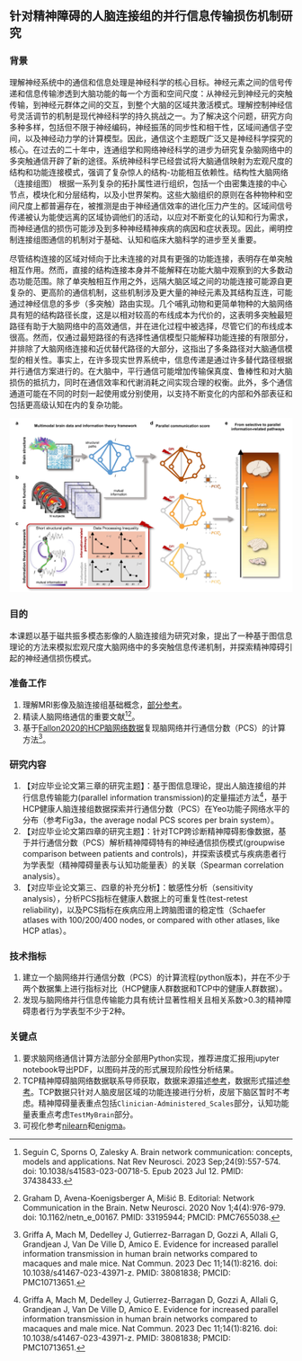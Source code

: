 ## 针对精神障碍的人脑连接组的并行信息传输损伤机制研究
### 背景
理解神经系统中的通信和信息处理是神经科学的核心目标。神经元素之间的信号传递和信息传输渗透到大脑功能的每一个方面和空间尺度：从神经元到神经元的突触传输，到神经元群体之间的交互，到整个大脑的区域共激活模式。理解控制神经信号灵活调节的机制是现代神经科学的持久挑战之一。为了解决这个问题，研究方向多种多样，包括但不限于神经编码，神经振荡的同步性和相干性，区域间通信子空间，以及神经动力学的计算模型。因此，通信这个主题既广泛又是神经科学探究的核心。在过去的二十年中，连通组学和网络神经科学的进步为研究复杂脑网络中的多突触通信开辟了新的途径。系统神经科学已经尝试将大脑通信映射为宏观尺度的结构和功能连接模式，强调了复杂惊人的结构-功能相互依赖性。结构性大脑网络（连接组图） 根据一系列复杂的拓扑属性进行组织，包括一个由密集连接的中心节点，模块化和分层结构，以及小世界架构。这些大脑组织的原则在各种物种和空间尺度上都普遍存在，被推测是由于神经通信效率的进化压力产生的。区域间信号传递被认为能使远离的区域协调他们的活动，以应对不断变化的认知和行为需求，而神经通信的损伤可能涉及到多种神经精神疾病的病因和症状表现。因此，阐明控制连接组图通信的机制对于基础、认知和临床大脑科学的进步至关重要。

尽管结构连接的区域对倾向于比未连接的对具有更强的功能连接，表明存在单突触相互作用。然而，直接的结构连接本身并不能解释在功能大脑中观察到的大多数动态功能范围。除了单突触相互作用之外，远隔大脑区域之间的功能连接可能源自更复杂的、更高阶的通信机制，这些机制涉及更大量的神经元素及其结构互连，可能通过神经信息的多步（多突触）路由实现。几个哺乳动物和更简单物种的大脑网络具有短的结构路径长度，这是以相对较高的布线成本为代价的，这表明多突触最短路径有助于大脑网络中的高效通信，并在进化过程中被选择，尽管它们的布线成本很高。然而，仅通过最短路径的有选择性通信模型只能解释功能连接的有限部分，并排除了大脑网络连接和近优替代路径的大部分，这指出了多条路径对大脑通信模型的相关性。事实上，在许多现实世界系统中，信息传递是通过许多替代路径根据并行通信方案进行的。在大脑中，平行通信可能增加传输保真度、鲁棒性和对大脑损伤的抵抗力，同时在通信效率和代谢消耗之间实现合理的权衡。此外，多个通信通道可能在不同的时刻一起使用或分别使用，以支持不断变化的内部和外部表征和包括更高级认知在内的复杂功能。

![network_comm.png](network_comm.png)

### 目的
本课题以基于磁共振多模态影像的人脑连接组为研究对象，提出了一种基于图信息理论的方法来模拟宏观尺度大脑网络中的多突触信息传递机制，并探索精神障碍引起的神经通信损伤模式。

### 准备工作
1. 理解MRI影像及脑连接组基础概念，[部分参考](https://github.com/chenfei-ye/students_proj)。
2. 精读人脑网络通信的重要文献[^37438433][^33195944]。
3. 基于[Fallon2020的HCP脑网络数据](https://github.com/chenfei-ye/students_proj?tab=readme-ov-file#hcp%E6%95%B0%E6%8D%AE)复现脑网络并行通信分数（PCS）的计算方法[^38081838]。


### 研究内容
1. 【对应毕业论文第三章的研究主题】：基于图信息理论，提出人脑连接组的并行信息传输能力(parallel information transmission)的定量描述方法[^38081838]，基于HCP健康人脑连接组数据探索并行通信分数（PCS）在Yeo功能子网络水平的分布（参考Fig3a，the average nodal PCS scores per brain system）。
2. 【对应毕业论文第四章的研究主题】：针对TCP跨诊断精神障碍影像数据，基于并行通信分数（PCS）解析精神障碍特有的神经通信损伤模式(groupwise comparison between patients and controls)，并探索该模式与疾病患者行为学表型（精神障碍量表与认知功能量表）的关联（Spearman correlation analysis）。
3. 【对应毕业论文第三、四章的补充分析】：敏感性分析（sensitivity analysis），分析PCS指标在健康人数据上的可重复性(test-retest reliability)，以及PCS指标在疾病应用上跨脑图谱的稳定性（Schaefer atlases with 100/200/400 nodes, or compared with other atlases, like HCP atlas）。

### 技术指标
1. 建立一个脑网络并行通信分数（PCS）的计算流程(python版本)，并在不少于两个数据集上进行指标对比（HCP健康人群数据和TCP中的健康人群数据）。
2. 发现与脑网络并行信息传输能力具有统计显著性相关且相关系数>0.3的精神障碍患者行为学表型不少于2种。

### 关键点
1. 要求脑网络通信计算方法部分全部用Python实现，推荐进度汇报用jupyter notebook导出PDF，以图码并茂的形式展现阶段性分析结果。
2. TCP精神障碍脑网络数据联系导师获取，数据来源描述[参考](https://github.com/HolmesLab/TransdiagnosticConnectomeProject)，数据形式描述[参考](https://xcp-d.readthedocs.io/en/latest/outputs.html)。TCP数据只针对人脑皮层区域的功能连接进行分析，皮层下脑区暂时不考虑。精神障碍量表重点包括`Clinician-Administered_Scales`部分，认知功能量表重点考虑`TestMyBrain`部分。
3. 可视化参考[nilearn](https://nilearn.github.io/dev/index.html)和[enigma](https://enigma-toolbox.readthedocs.io/en/latest/pages/12.visualization/index.html)。

[^38081838]: Griffa A, Mach M, Dedelley J, Gutierrez-Barragan D, Gozzi A, Allali G, Grandjean J, Van De Ville D, Amico E. Evidence for increased parallel information transmission in human brain networks compared to macaques and male mice. Nat Commun. 2023 Dec 11;14(1):8216. doi: 10.1038/s41467-023-43971-z. PMID: 38081838; PMCID: PMC10713651.
[^37438433]: Seguin C, Sporns O, Zalesky A. Brain network communication: concepts, models and applications. Nat Rev Neurosci. 2023 Sep;24(9):557-574. doi: 10.1038/s41583-023-00718-5. Epub 2023 Jul 12. PMID: 37438433.
[^33195944]: Graham D, Avena-Koenigsberger A, Mišić B. Editorial: Network Communication in the Brain. Netw Neurosci. 2020 Nov 1;4(4):976-979. doi: 10.1162/netn_e_00167. PMID: 33195944; PMCID: PMC7655038.

